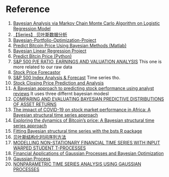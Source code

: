 # Reference

1. [Bayesian Analysis via Markov Chain Monte Carlo Algorithm on Logistic Regression Model](https://www.ripublication.com/gjpam19/gjpamv15n2_08.pdf)
2. [【Series】 贝叶斯数据分析](https://blog.vicayang.cc/Series-Bayesian-Data-Analysis/)
3. [Bayesian-Portfolio-Optimization-Project](https://github.com/ShixuanGuo/Bayesian-Portfolio-Optimization-Project)
4. [Predict Bitcoin Price Using Bayesian Methods (Matlab)](https://github.com/panditanvita/BTCpredictor)
5. [Bayesian Linear Regression Project](https://github.com/WillKoehrsen/Data-Analysis/blob/master/bayesian_lr/Bayesian%20Linear%20Regression%20Project.ipynb)
6. [Predict Bitcin Price (Python)](https://github.com/Aminoid/bitcoin-prediction)
7. [S&P 500 P/E RATIO, EARNINGS AND VALUATION ANALYSIS](https://www.investorsfriend.com/s-and-p-500-index-valuation/) This one is more related to our raw data
8. [Stock Price Forecastor](https://github.com/savourylie/Stock-Price-Forecaster/blob/master/Forecaster/StockPriceForecaster.pdf)
9. [S&P 500 Index Analysis & Forecast](https://github.com/irkaal/sp-500) Time series tho.  
10. [Stock Closing Price Prediction and Analysis](https://github.com/vidhig/stock-closing-price-prediction-bayesian-analysis/blob/master/report.pdf)  
11. [A Bayesian approach to predicting stock performance using analyst reviews](https://github.com/lschlessinger1/Bayesian-Stock-Price-Prediction/blob/master/A%20Bayesian%20approach%20to%20predicting%20stock%20performance%20using%20analyst%20reviews.pdf)  It uses three differnt bayesian modesl
12. [COMPARING AND EVALUATING BAYESIAN PREDICTIVE DISTRIBUTIONS OF ASSET RETURNS](https://www.econstor.eu/bitstream/10419/153403/1/ecbwp0969.pdf)
13. [The impact of COVID-19 on stock market performance in Africa: A Bayesian structural time series approach](https://www.sciencedirect.com/science/article/pii/S0148619520304124?dgcid=rss_sd_all)
14. [Exploring the dynamics of Bitcoin’s price: A Bayesian structural time series approach](https://pagines.uab.cat/appliedeconomics/sites/pagines.uab.cat.appliedeconomics/files/poyser_o._paper-compressed.pdf)
15. [Fitting Bayesian structural time series with the bsts R package](https://www.unofficialgoogledatascience.com/2017/07/fitting-bayesian-structural-time-series.html)
16. [贝叶斯结构化时间序列方法](https://site.douban.com/146782/widget/notes/15517178/note/321146275/)
17. [MODELLING NON-STATIONARY FINANCIAL TIME SERIES WITH INPUT WARPED STUDENT T-PROCESSES](http://www.ipe.ro/rjef/rjef3_19/rjef3_19p51-61.pdf)
18. [Financial Applications of Gaussian Processes and Bayesian Optimization](http://www.thierry-roncalli.com/download/Bayesian_Optimization.pdf)
19. [Gaussian Process](https://courses.media.mit.edu/2010fall/mas622j/ProblemSets/slidesGP.pdf)
20. [NONPARAMETRIC TIME SERIES ANALYSIS USING GAUSSIAN PROCESSES](https://damouras.github.io/files/thesis.pdf)
